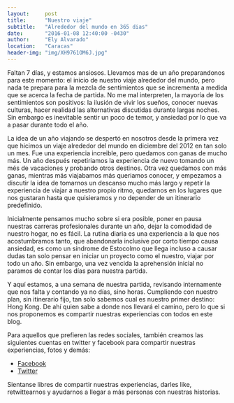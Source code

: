 ```yaml
---
layout:     post
title:      "Nuestro viaje"
subtitle:   "Alrededor del mundo en 365 dias"
date:       "2016-01-08 12:40:00 -0430"
author:     "Ely Alvarado"
location:   "Caracas"
header-img: "img/XH9761OM6J.jpg"
---
```

Faltan 7 días, y estamos ansiosos. Llevamos mas de un año preparandonos para este momento: el inicio de nuestro viaje alrededor del mundo, pero nada te prepara para la mezcla de sentimientos que se incrementa a medida que se acerca la fecha de partida. No me mal interpreten, la mayoría de los sentimientos son positivos: la ilusión de vivir los sueños, conocer nuevas culturas, hacer realidad las alternativas discutidas durante largas noches. Sin embargo es inevitable sentir un poco de temor, y ansiedad por lo que va a pasar durante todo el año.

La idea de un año viajando se despertó en nosotros desde la primera vez que hicimos un viaje alrededor del mundo en diciembre del 2012 en tan solo un mes. Fue una experiencia increible, pero quedamos con ganas de mucho más. Un año después repetiriamos la experiencia de nuevo tomando un més de vacaciones y probando otros destinos. Otra vez quedamos con más ganas, mientras más viajabamos más queriamos conocer, y empezamos a discutir la idea de tomarnos un descanso mucho más largo y repetir la experiencia de viajar a nuestro propio ritmo, quedarnos en los lugares que nos gustaran hasta que quisieramos y no depender de un itinerario predefinido.

Inicialmente pensamos mucho sobre si era posible, poner en pausa nuestras carreras profesionales durante un año, dejar la comodidad de nuestro hogar, no es fácil. La rutina diaria es una experiencia a la que nos acostumbramos tanto, que abandonarla inclusive por corto tiempo causa ansiedad, es como un síndrome de Estocolmo que llega incluso a causar dudas tan solo pensar en iniciar un proyecto como el nuestro, viajar por todo un año. Sin embargo, una vez vencida la aprehensión inicial no paramos de contar los días para nuestra partida.

Y aquí estamos, a una semana de nuestra partida, revisando internamente que nos falta y contando ya no días, sino horas. Cumpliendo con nuestro plan, sin itinerario fijo, tan solo sabemos cual es nuestro primer destino: Hong Kong. De ahí quien sabe a donde nos llevará el camino, pero lo que si nos proponemos es compartir nuestras experiencias con todos en este blog.

Para aquellos que prefieren las redes sociales, también creamos las siguientes cuentas en twitter y facebook para compartir nuestras experiencias, fotos y demás:

* <a href="https://www.facebook.com/{{ site.facebook_username }}" target="_blank" ><i class="fa fa-facebook"></i> Facebook</a>
* <a href="https://twitter.com/{{ site.twitter_username }}" target="_blank" ><i class="fa fa-twitter"></i> Twitter</a>

Sientanse libres de compartir nuestras experiencias, darles like, retwittearnos y ayudarnos a llegar a más personas con nuestras historias.
